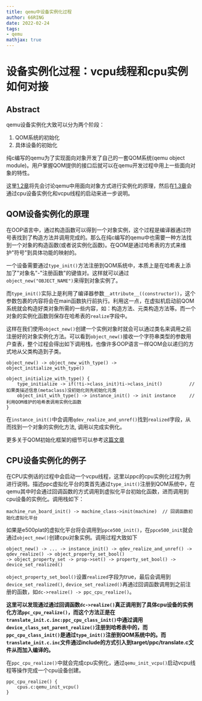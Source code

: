 ```yaml
---
title: qemu中设备实例化过程
author: 66RING
date: 2022-02-24
tags: 
- qemu
mathjax: true
---
```


# 设备实例化过程：vcpu线程和cpu实例如何对接

## Abstract

qemu设备实例化大致可以分为两个阶段：

1. QOM系统的初始化
2. 具体设备的初始化

纯c编写的qemu为了实现面向对象开发了自己的一套QOM系统(qemu object module)。用户掌握QOM提供的接口后就可以在qemu开发过程中用上一些面向对象的特性。

这里[1.2章](#QOM设备实例化的原理)将先会讨论qemu中用面向对象方式进行实例化的原理，然后在[1.3章](#CPU设备实例化的例子)会通过cpu设备实例化和vcpu线程的启动来进一步说明。


## QOM设备实例化的原理

在OOP语言中，通过构造函数可以得到一个对象实例，这个过程是编译器通过符号表找到了构造方法并调用完成的。那么在纯c编写的qemu中也需要一种方法找到一个对象的构造函数(或者说实例化函数)。在QOM是通过哈希表的方式来维护"符号"到具体功能的映射的。

一个设备需要通过`type_init()`方法注册到QOM系统中，本质上是在哈希表上添加了"对象名"-"注册函数"的键值对。这样就可以通过`object_new("OBJECT_NAME")`来得到对象实例了。

而`type_init()`实际上是利用了编译器参数`__attribute__((constructor))`，这个参数包裹的内容将会在main函数执行前执行。利用这一点，在虚拟机启动前QOM系统就会构造好类对象所需的一些内容，如：构造方法、元类构造方法等。而一个对象的实例化函数则保存在哈希表的`realize`字段中。

这样在我们使用`object_new()`创建一个实例对象时就会可以通过类名来调用之前注册好的对象实例化方法。可以看到`object_new()`接收一个字符串类型的参数用户查表，整个过程会得出如下调用栈，也像许多OOP语言一样QOM会以递归的方式地从父类构造到子类。


```
object_new() -> object_new_with_type() -> object_initialize_with_type()

object_initialize_with_type() {
	type_initialize -> if(!ti->class_init)ti->class_init()  		// 如果类描述信息(metaclass)没初始化则先初始化元类
	object_init_with_type() -> instance_init() -> init instance 	// 利用QOM维护的哈希表调用实例化函数
}
```

在`instance_init()`中会调用`qdev_realize_and_unref()`找到`realized`字段，从而找到一个对象的实例化方法, 调用以完成实例化。

更多关于QOM初始化框架的细节可以参考这[篇文章](https://github.com/66RING/Notes/blob/master/universe/qemu/qemu_initial_framework.md)


## CPU设备实例化的例子

在CPU实例话的过程中会启动一个vcpu线程，这里以ppc的cpu实例化过程为例进行说明。描述ppc虚拟化平台的类首先通过`type_init()`注册到QOM系统中，在qemu其中时会通过回调函数的方式调用到虚拟化平台初始化函数，进而调用到cpu设备的实例化。调用栈如下：

```
machine_run_board_init() -> machine_class->init(machine)  // 回调函数初始化虚拟化平台
```

如果是e500plat的虚拟化平台将会调用到`ppce500_init()`，在`ppce500_init`就会通过`object_new()`创建cpu对象实例。调用过程大致如下

```
object_new() -> ... -> instance_init() -> qdev_realize_and_unref() -> qdev_realize() -> object_property_set_bool()
-> object_property_set -> prop->set() -> property_set_bool() -> device_set_realized()
```

`object_property_set_bool()`设置`realized`字段为true，最后会调用到`device_set_realized()`, `device_set_realized()`再通过回调函数调用到之前注册的函数，如`dc->realize() -> ppc_cpu_realize()`。

**这里可以发现通过通过回调函数`dc->realize()`真正调用到了具体cpu设备的实例化方法`ppc_cpu_realize()`，而这个方法正是在`translate_init.c.inc:ppc_cpu_class_init()`中通过调用`device_class_set_parent_realize()`注册到哈希表中的，而`ppc_cpu_class_init()`是通过`type_init()`注册到QOM系统中的。而`translate_init.c.inc`文件通过include的方式引入到target/ppc/translate.c文件从而加入编译的。**

在`ppc_cpu_realize()`中就会完成cpu实例化，通过`qemu_init_vcpu()`启动vcpu线程等操作完成一个cpu设备创建。

```
ppc_cpu_realize() {
	cpus.c:qemu_init_vcpu()
}
```



